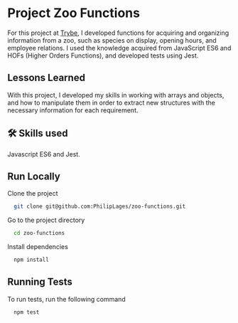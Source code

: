 
# Project Zoo Functions

For this project at [Trybe](https://www.betrybe.com/), I developed functions for acquiring and organizing information from a zoo, such as species on display, opening hours, and employee relations.
I used the knowledge acquired from JavaScript ES6 and HOFs (Higher Orders Functions), and developed tests using Jest.


## Lessons Learned

With this project, I developed my skills in working with arrays and objects, and how to manipulate them in order to extract new structures with the necessary information for each requirement.

## 🛠 Skills used
Javascript ES6 and Jest.


## Run Locally

Clone the project

```bash
  git clone git@github.com:PhilipLages/zoo-functions.git
```

Go to the project directory

```bash
  cd zoo-functions
```

Install dependencies

```bash
  npm install
```


## Running Tests

To run tests, run the following command

```bash
  npm test
```

